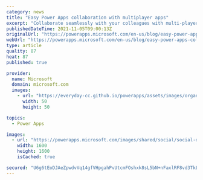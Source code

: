 ```yaml
---
category: news
title: "Easy Power Apps collaboration with multiplayer apps"
excerpt: "Collaborate seamlessly with your colleagues with multi-player apps, on-line statuses and easy sharing."
publishedDateTime: 2021-11-05T09:00:13Z
originalUrl: "https://powerapps.microsoft.com/en-us/blog/easy-power-apps-collaboration-with-multiplayer-apps/"
webUrl: "https://powerapps.microsoft.com/en-us/blog/easy-power-apps-collaboration-with-multiplayer-apps/"
type: article
quality: 87
heat: 87
published: true

provider:
  name: Microsoft
  domain: microsoft.com
  images:
    - url: "https://everyday-cc.github.io/powerapps/assets/images/organizations/microsoft.com-50x50.jpg"
      width: 50
      height: 50

topics:
  - Power Apps

images:
  - url: "https://powerapps.microsoft.com/images/shared/social/social-default-image.png"
    width: 1600
    height: 1600
    isCached: true

secured: "U6g6tEoDJAeZpwdvVq14gfVHpgahPvUtcmFOshxk8sL5bN+nFaxlRF8vd3TkLiDSH+5yuix/srncPBpGnPO45UDZCVXlGyIGC5xwzYIQeIsi4kBam/sfWw/ssOa1zhoLsWgSgpteukz/elg+7Qz14Lxlsx3yrNnbzWbwfiQfwrGOa9hh3iPxnLBJiGs4rxZmzZMwqDtsKqUPESO8vDwNJ3qDp2BWksWPycwdAM1BhpV8uRRIHRv7BZdCW0EYf+EHxV+itExhnMwhr04FGj0THAgI2u6h699NYeSW/TscDsWO1ffcT+qoZElOzD9Wwn8DwzSgWqcHPjsMYlRys+0iXz7+anM+UxKcInYdCDHYRA4=;jbwvqGdQpYQjoEPkCunAhw=="
---
```



